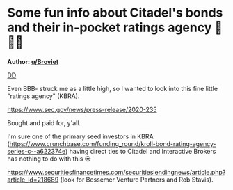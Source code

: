 Some fun info about Citadel's bonds and their in-pocket ratings agency 💎🙌🚀
=============================================================================

**Author: [u/Broviet](https://www.reddit.com/user/Broviet/)**

[DD](https://www.reddit.com/r/GME/search?q=flair_name%3A%22DD%22&restrict_sr=1)

Even BBB- struck me as a little high, so I wanted to look into this fine little "ratings agency" (KBRA).

<https://www.sec.gov/news/press-release/2020-235>

Bought and paid for, y'all.

I'm sure one of the primary seed investors in KBRA (<https://www.crunchbase.com/funding_round/kroll-bond-rating-agency-series-c--a622374e>) having direct ties to Citadel and Interactive Brokers has nothing to do with this 😒

<https://www.securitiesfinancetimes.com/securitieslendingnews/article.php?article_id=218689> (look for Bessemer Venture Partners and Rob Stavis).
